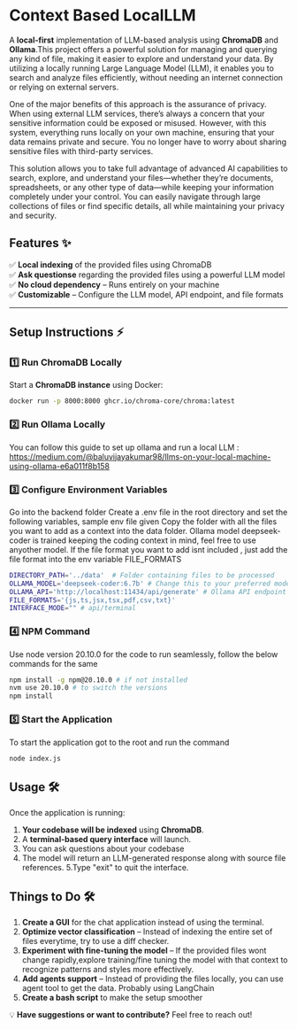 # **Context Based LocalLLM** 
A **local-first** implementation of LLM-based analysis using **ChromaDB** and **Ollama**.This project offers a powerful solution for managing and querying any kind of file, making it easier to explore and understand your data. By utilizing a locally running Large Language Model (LLM), it enables you to search and analyze files efficiently, without needing an internet connection or relying on external servers.

One of the major benefits of this approach is the assurance of privacy. When using external LLM services, there’s always a concern that your sensitive information could be exposed or misused. However, with this system, everything runs locally on your own machine, ensuring that your data remains private and secure. You no longer have to worry about sharing sensitive files with third-party services.

This solution allows you to take full advantage of advanced AI capabilities to search, explore, and understand your files—whether they’re documents, spreadsheets, or any other type of data—while keeping your information completely under your control. You can easily navigate through large collections of files or find specific details, all while maintaining your privacy and security.

## **Features** ✨  
✅ **Local indexing** of the provided files using ChromaDB  
✅ **Ask questionse** regarding the provided files using a powerful LLM model  
✅ **No cloud dependency** – Runs entirely on your machine  
✅ **Customizable** – Configure the LLM model, API endpoint, and file formats  

---

## **Setup Instructions** ⚡  

### **1️⃣ Run ChromaDB Locally**
Start a **ChromaDB instance** using Docker:  
```sh
docker run -p 8000:8000 ghcr.io/chroma-core/chroma:latest
```
### **2️⃣ Run Ollama Locally**
You can follow this guide to set up ollama and run a local LLM : https://medium.com/@baluvijayakumar98/llms-on-your-local-machine-using-ollama-e6a011f8b158

### **3️⃣ Configure Environment Variables**
Go into the backend folder
Create a .env file in the root directory and set the following variables, sample env file given
Copy the folder with all the files you want to add as a context into the data folder.
Ollama model deepseek-coder is trained keeping the coding context in mind, feel free to use anyother model.
If the file format you want to add isnt included , just add the file format into the env variable FILE_FORMATS
```sh
DIRECTORY_PATH='../data'  # Folder containing files to be processed
OLLAMA_MODEL='deepseek-coder:6.7b' # Change this to your preferred model
OLLAMA_API='http://localhost:11434/api/generate' # Ollama API endpoint
FILE_FORMATS='{js,ts,jsx,tsx,pdf,csv,txt}' 
INTERFACE_MODE="" # api/terminal
```

### **4️⃣ NPM Command**
Use node version 20.10.0 for the code to run seamlessly, follow the below commands for the same 
```sh
npm install -g npm@20.10.0 # if not installed
nvm use 20.10.0 # to switch the versions
npm install
```

### **5️⃣ Start the Application**
To start the application got to the root and run the command
```sh
node index.js
```

## **Usage** 🛠️  

Once the application is running:  

1. **Your codebase will be indexed** using **ChromaDB**.  
2. A **terminal-based query interface** will launch.  
3. You can ask questions about your codebase
4. The model will return an LLM-generated response along with source file references.
5.Type "exit" to quit the interface.


## **Things to Do** 🛠️  

1. **Create a GUI** for the chat application instead of using the terminal.  
2. **Optimize vector classification** – Instead of indexing the entire set of files everytime, try to use a diff checker.  
3. **Experiment with fine-tuning the model** – If the provided files wont change rapidly,explore training/fine tuning the model with that context to recognize patterns and styles more effectively.
4. **Add agents support** – Instead of providing the files locally, you can use agent tool to get the data. Probably using LangChain
5. **Create a bash script** to make the setup smoother
     

💡 **Have suggestions or want to contribute?** Feel free to reach out!  








